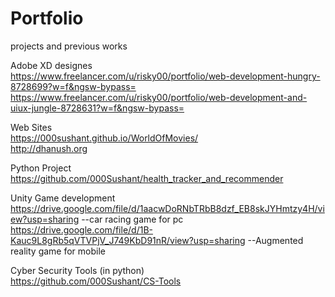# Portfolio
projects and previous works

Adobe XD designes<br>
https://www.freelancer.com/u/risky00/portfolio/web-development-hungry-8728699?w=f&ngsw-bypass=
https://www.freelancer.com/u/risky00/portfolio/web-development-and-uiux-jungle-8728631?w=f&ngsw-bypass=

Web Sites<br>
https://000sushant.github.io/WorldOfMovies/ <br>
http://dhanush.org

Python Project<br>
https://github.com/000Sushant/health_tracker_and_recommender

Unity Game development<br>
https://drive.google.com/file/d/1aacwDoRNbTRbB8dzf_EB8skJYHmtzy4H/view?usp=sharing  --car racing game for pc
https://drive.google.com/file/d/1B-Kauc9L8gRb5qVTVPjV_J749KbD91nR/view?usp=sharing  --Augmented reality game for mobile

Cyber Security Tools (in python)<br>
https://github.com/000Sushant/CS-Tools
